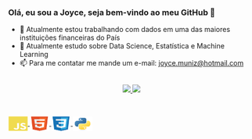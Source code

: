 ###  Olá, eu sou a Joyce, seja bem-vindo ao meu GitHub 👋

- 🔭 Atualmente estou trabalhando com dados em uma das maiores instituições financeiras do País
- 🌱 Atualmente estudo sobre Data Science, Estatística e Machine Learning 
- 📫 Para me contatar me mande um e-mail: joyce.muniz@hotmail.com

##
<div align="center">
  <a href="https://github.com/joycemuniz">
  <img height="180em" src="https://github-readme-stats.vercel.app/api?username=joycemuniz&show_icons=true&theme=synthwave&include_all_commits=true&count_private=true"/>
  <img height="180em" src="https://github-readme-stats.vercel.app/api/top-langs/?username=joycemuniz&layout=compact&langs_count=7&theme=synthwave"/>
</div>

  ##
<div style="display: inline_block"><br>
  <img align="center" alt="joyce-Js" height="30" width="40" src="https://raw.githubusercontent.com/devicons/devicon/master/icons/javascript/javascript-plain.svg">
  <img align="center" alt="Joyce-HTML" height="30" width="40" src="https://raw.githubusercontent.com/devicons/devicon/master/icons/html5/html5-original.svg">
  <img align="center" alt="Joyce-CSS" height="30" width="40" src="https://raw.githubusercontent.com/devicons/devicon/master/icons/css3/css3-original.svg">
  <img align="center" alt="Joyce-Python" height="30" width="40" src="https://raw.githubusercontent.com/devicons/devicon/master/icons/python/python-original.svg">

</div>
  
  ##
